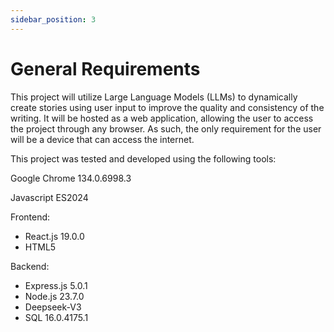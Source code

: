 ```yaml
---
sidebar_position: 3
---
```


# General Requirements

This project will utilize Large Language Models (LLMs) to dynamically create stories using user input to improve the quality and consistency of the writing. It will be hosted as a web application, allowing the user to access the project through any browser. As such, the only requirement for the user will be a device that can access the internet.

This project was tested and developed using the following tools:

Google Chrome 134.0.6998.3

Javascript ES2024

Frontend: 
  - React.js 19.0.0
  - HTML5

Backend: 
  - Express.js 5.0.1
  - Node.js 23.7.0
  - Deepseek-V3
  - SQL 16.0.4175.1
